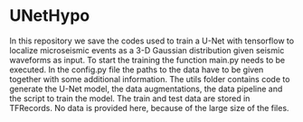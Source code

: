 # UNetHypo
In this repository we save the codes used to train a U-Net with tensorflow to localize microseismic events as a 3-D Gaussian distribution given seismic waveforms as input.
To start the training the function main.py needs to be executed. In the config.py file the paths to the data have to be given together with some additional information.
The utils folder contains code to generate the U-Net model, the data augmentations, the data pipeline and the script to train the model.
The train and test data are stored in TFRecords. No data is provided here, because of the large size of the files. 
